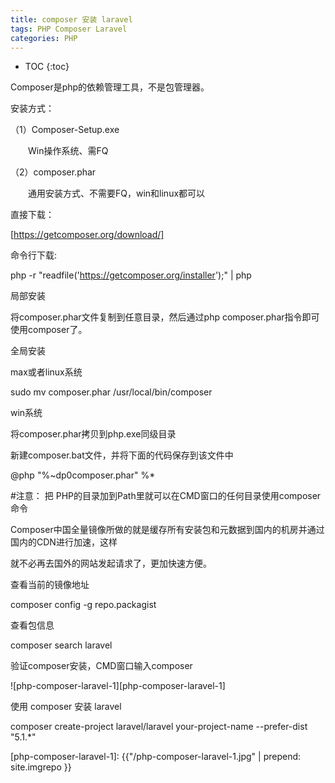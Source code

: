 ```yaml
---
title: composer 安装 laravel
tags: PHP Composer Laravel
categories: PHP
---
```


* TOC
{:toc}

Composer是php的依赖管理工具，不是包管理器。 

安装方式：

（1）Composer-Setup.exe 

 　　Win操作系统、需FQ

（2）composer.phar

　　通用安装方式、不需要FQ，win和linux都可以

 

直接下载：

[https://getcomposer.org/download/]

命令行下载:

php -r "readfile('https://getcomposer.org/installer');" | php


局部安装

将composer.phar文件复制到任意目录，然后通过php composer.phar指令即可使用composer了。

全局安装

max或者linux系统

sudo mv composer.phar /usr/local/bin/composer

win系统

将composer.phar拷贝到php.exe同级目录

新建composer.bat文件，并将下面的代码保存到该文件中

@php "%~dp0composer.phar" %*

#注意： 把 PHP的目录加到Path里就可以在CMD窗口的任何目录使用composer命令 

Composer中国全量镜像所做的就是缓存所有安装包和元数据到国内的机房并通过国内的CDN进行加速，这样

就不必再去国外的网站发起请求了，更加快速方便。

查看当前的镜像地址

composer config -g repo.packagist

 
查看包信息

composer search laravel

验证composer安装，CMD窗口输入composer


![php-composer-laravel-1][php-composer-laravel-1]


使用 composer 安装 laravel


composer create-project laravel/laravel your-project-name --prefer-dist "5.1.*" 


[https://getcomposer.org/download/]: https://getcomposer.org/download/


[php-composer-laravel-1]: {{"/php-composer-laravel-1.jpg" | prepend: site.imgrepo }}




